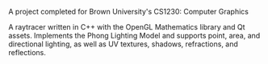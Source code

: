 A project completed for Brown University's CS1230: Computer Graphics

A raytracer written in C++ with the OpenGL Mathematics library and Qt assets. Implements the Phong Lighting Model and supports point, area, and directional lighting, as well as UV textures, shadows, refractions, and reflections.